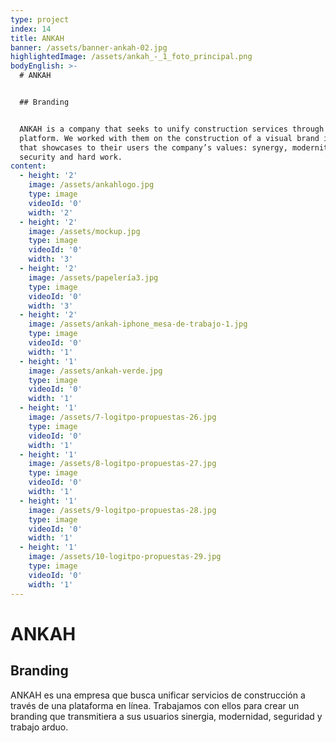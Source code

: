 ```yaml
---
type: project
index: 14
title: ANKAH
banner: /assets/banner-ankah-02.jpg
highlightedImage: /assets/ankah_-_1_foto_principal.png
bodyEnglish: >-
  # ANKAH


  ## Branding


  ANKAH is a company that seeks to unify construction services through an online
  platform. We worked with them on the construction of a visual brand identity
  that showcases to their users the company’s values: synergy, modernity,
  security and hard work.
content:
  - height: '2'
    image: /assets/ankahlogo.jpg
    type: image
    videoId: '0'
    width: '2'
  - height: '2'
    image: /assets/mockup.jpg
    type: image
    videoId: '0'
    width: '3'
  - height: '2'
    image: /assets/papelería3.jpg
    type: image
    videoId: '0'
    width: '3'
  - height: '2'
    image: /assets/ankah-iphone_mesa-de-trabajo-1.jpg
    type: image
    videoId: '0'
    width: '1'
  - height: '1'
    image: /assets/ankah-verde.jpg
    type: image
    videoId: '0'
    width: '1'
  - height: '1'
    image: /assets/7-logitpo-propuestas-26.jpg
    type: image
    videoId: '0'
    width: '1'
  - height: '1'
    image: /assets/8-logitpo-propuestas-27.jpg
    type: image
    videoId: '0'
    width: '1'
  - height: '1'
    image: /assets/9-logitpo-propuestas-28.jpg
    type: image
    videoId: '0'
    width: '1'
  - height: '1'
    image: /assets/10-logitpo-propuestas-29.jpg
    type: image
    videoId: '0'
    width: '1'
---
```

# ANKAH

## Branding

ANKAH es una empresa que busca unificar servicios de construcción a través de una plataforma en línea. Trabajamos con ellos para crear un branding que transmitiera a sus usuarios sinergia, modernidad, seguridad y trabajo arduo.
